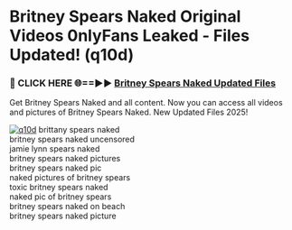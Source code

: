 # Britney Spears Naked Original Videos 0nlyFans Leaked - Files Updated! (q10d)

<h3>🔴 CLICK HERE 🌐==►► <a href="https://tinyurl.com/yckcrads" rel="nofollow">Britney Spears Naked Updated Files</a></h3>

Get Britney Spears Naked and all content. Now you can access all videos and pictures of Britney Spears Naked. New Updated Files 2025!

[![q10d](https://i.imgur.com/hpKpOFt.gif)](https://tinyurl.com/yckcrads)
brittany spears naked<br>
britney spears naked uncensored<br>
jamie lynn spears naked<br>
britney spears naked pictures<br>
britney spears naked pic<br>
naked pictures of britney spears<br>
toxic britney spears naked<br>
naked pic of britney spears<br>
britney spears naked on beach<br>
britney spears naked picture